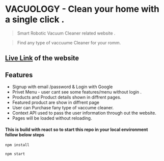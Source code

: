 # VACUOLOGY - Clean your home with a single click  .

> Smart Robotic Vacuum Cleaner  related website .

> Find any type of vaccuume Cleaner for your romm.

## [Live Link](https://tender-euler-ae450c.netlify.app/) of the website

## Features

- Signup with email /password & Login with Google
- Privet Menu - user cant see some features/menu without login .
- Products and Product details shown in diffrent pages.
- Featured product are show in diffrent page
- User can Purchase fany type of vaccume cleaner.
- Context API used to pass the user information through out the website.
- Pages will be loaded without reloading.

#### This is build with react so to start this repo in your local environment follow below steps

```sh
npm install
```

```sh
npm start
```
